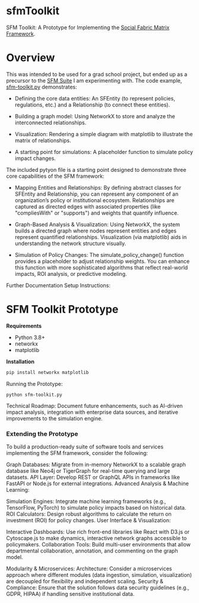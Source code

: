 # sfmToolkit
SFM Toolkit: A Prototype for Implementing the [Social Fabric Matrix Framework](./sfm-overview.md). 

# Overview
This was intended to be used for a grad school project, but ended up as a precursor to the [SFM Suite](./suite/README.md) I am experimenting with. The code example, [sfm-toolkit.py](./sfm-toolkit.py) demonstrates:

- Defining the core data entities: An SFEntity (to represent policies, regulations, etc.) and a Relationship (to connect these entities).

- Building a graph model: Using NetworkX to store and analyze the interconnected relationships.

- Visualization: Rendering a simple diagram with matplotlib to illustrate the matrix of relationships.

- A starting point for simulations: A placeholder function to simulate policy impact changes. 

The included pytyon file is a starting point designed to demonstrate three core capabilities of the SFM framework:

- Mapping Entities and Relationships: By defining abstract classes for SFEntity and Relationship, you can represent any component of an organization’s policy or institutional ecosystem. Relationships are captured as directed edges with associated properties (like "compliesWith" or "supports") and weights that quantify influence.

- Graph-Based Analysis & Visualization: Using NetworkX, the system builds a directed graph where nodes represent entities and edges represent quantified relationships. Visualization (via matplotlib) aids in understanding the network structure visually.

- Simulation of Policy Changes: The simulate_policy_change() function provides a placeholder to adjust relationship weights. You can enhance this function with more sophisticated algorithms that reflect real-world impacts, ROI analysis, or predictive modeling.

Further Documentation
Setup Instructions:

# SFM Toolkit Prototype

**Requirements**
- Python 3.8+
- networkx
- matplotlib

**Installation**
```bash
pip install networkx matplotlib
```
Running the Prototype:
```
python sfm-toolkit.py
```

Technical Roadmap:
Document future enhancements, such as AI-driven impact analysis, integration with enterprise data sources, and iterative improvements to the simulation engine.

### Extending the Prototype
To build a production-ready suite of software tools and services implementing the SFM framework, consider the following:

Graph Databases:
Migrate from in-memory NetworkX to a scalable graph database like Neo4j or TigerGraph for real-time querying and large datasets.
API Layer: Develop REST or GraphQL APIs in frameworks like FastAPI or Node.js for external integrations.
Advanced Analysis & Machine Learning:

Simulation Engines:
Integrate machine learning frameworks (e.g., TensorFlow, PyTorch) to simulate policy impacts based on historical data.
ROI Calculators: Design robust algorithms to calculate the return on investment (ROI) for policy changes.
User Interface & Visualization:

Interactive Dashboards:
Use rich front-end libraries like React with D3.js or Cytoscape.js to make dynamics, interactive network graphs accessible to policymakers.
Collaboration Tools: Build multi-user environments that allow departmental collaboration, annotation, and commenting on the graph model.

Modularity & Microservices:
Architecture: Consider a microservices approach where different modules (data ingestion, simulation, visualization) are decoupled for flexibility and independent scaling.
Security & Compliance: Ensure that the solution follows data security guidelines (e.g., GDPR, HIPAA) if handling sensitive institutional data.
